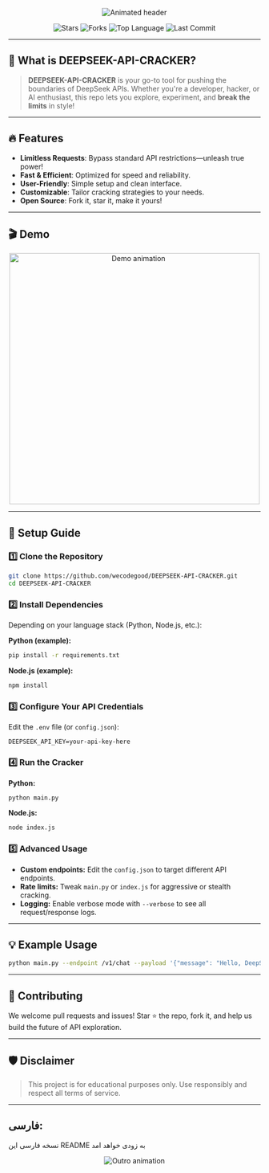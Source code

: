 <!-- Animated header using SVG -->
<p align="center">
  <img src="https://readme-typing-svg.demolab.com?font=Fira+Code&size=28&duration=3000&pause=800&color=00FFB4&center=true&width=600&lines=DEEPSEEK-API-CRACKER;Crack+the+Limits.+Unlock+the+Power." alt="Animated header" />
</p>

<p align="center">
  <img src="https://img.shields.io/github/stars/wecodegood/DEEPSEEK-API-CRACKER?color=ffd700&style=for-the-badge" alt="Stars" />
  <img src="https://img.shields.io/github/forks/wecodegood/DEEPSEEK-API-CRACKER?color=00FFB4&style=for-the-badge" alt="Forks" />
  <img src="https://img.shields.io/github/languages/top/wecodegood/DEEPSEEK-API-CRACKER?color=purple&style=for-the-badge" alt="Top Language" />
  <img src="https://img.shields.io/github/last-commit/wecodegood/DEEPSEEK-API-CRACKER?style=for-the-badge&color=blueviolet" alt="Last Commit" />
</p>

---

## 🚀 What is DEEPSEEK-API-CRACKER?

> **DEEPSEEK-API-CRACKER** is your go-to tool for pushing the boundaries of DeepSeek APIs. Whether you're a developer, hacker, or AI enthusiast, this repo lets you explore, experiment, and **break the limits** in style!

---

## 🔥 Features

- **Limitless Requests**: Bypass standard API restrictions—unleash true power!
- **Fast & Efficient**: Optimized for speed and reliability.
- **User-Friendly**: Simple setup and clean interface.
- **Customizable**: Tailor cracking strategies to your needs.
- **Open Source**: Fork it, star it, make it yours!

---

## 🎬 Demo

<p align="center">
  <img src="https://media.giphy.com/media/v1.Y2lkPTc5MGI3NjExZGUxYjkzYjgyNTZmM2JmNjcxZjdiN2E3YjQ4OWJlZWM4Y2FlZTIwOCZjdD1n/Gf3fQYl5x7owA/giphy.gif" alt="Demo animation" width="500"/>
</p>

---

## 📖 Setup Guide

### 1️⃣ Clone the Repository

```bash
git clone https://github.com/wecodegood/DEEPSEEK-API-CRACKER.git
cd DEEPSEEK-API-CRACKER
```

### 2️⃣ Install Dependencies

Depending on your language stack (Python, Node.js, etc.):

**Python (example):**
```bash
pip install -r requirements.txt
```

**Node.js (example):**
```bash
npm install
```

### 3️⃣ Configure Your API Credentials

Edit the `.env` file (or `config.json`):

```dotenv
DEEPSEEK_API_KEY=your-api-key-here
```

### 4️⃣ Run the Cracker

**Python:**
```bash
python main.py
```
**Node.js:**
```bash
node index.js
```

### 5️⃣ Advanced Usage

- **Custom endpoints:** Edit the `config.json` to target different API endpoints.
- **Rate limits:** Tweak `main.py` or `index.js` for aggressive or stealth cracking.
- **Logging:** Enable verbose mode with `--verbose` to see all request/response logs.

---

## 💡 Example Usage

```bash
python main.py --endpoint /v1/chat --payload '{"message": "Hello, DeepSeek!"}'
```

---

## 🧩 Contributing

We welcome pull requests and issues! Star ⭐ the repo, fork it, and help us build the future of API exploration.

---

## 🛡️ Disclaimer

> This project is for educational purposes only. Use responsibly and respect all terms of service.

---

## فارسی:
نسخه فارسی این README به زودی خواهد امد

<p align="center">
  <img src="https://readme-typing-svg.demolab.com?font=Fira+Code&size=24&duration=3500&pause=800&color=F700FF&center=true&width=420&lines=Unlock+the+DeepSeek+Universe!" alt="Outro animation" />
</p>
